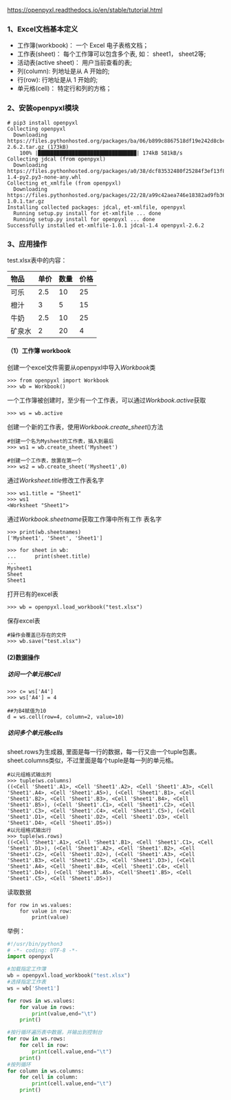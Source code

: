 https://openpyxl.readthedocs.io/en/stable/tutorial.html
### 1、Excel文档基本定义
- 工作簿(workbook)： 一个 Excel 电子表格文档；
- 工作表(sheet)： 每个工作簿可以包含多个表, 如： sheet1， sheet2等;
- 活动表(active sheet)： 用户当前查看的表;
- 列(column): 列地址是从 A 开始的;
- 行(row): 行地址是从 1 开始的;
- 单元格(cell)： 特定行和列的方格；
### 2、安装openpyxl模块
```
# pip3 install openpyxl
Collecting openpyxl
  Downloading https://files.pythonhosted.org/packages/ba/06/b899c8867518df19e242d8cbc82d4ba210f5ffbeebb7704c695e687ab59c/openpyxl-2.6.2.tar.gz (173kB)
    100% |████████████████████████████████| 174kB 581kB/s
Collecting jdcal (from openpyxl)
  Downloading https://files.pythonhosted.org/packages/a0/38/dcf83532480f25284f3ef13f8ed63e03c58a65c9d3ba2a6a894ed9497207/jdcal-1.4-py2.py3-none-any.whl
Collecting et_xmlfile (from openpyxl)
  Downloading https://files.pythonhosted.org/packages/22/28/a99c42aea746e18382ad9fb36f64c1c1f04216f41797f2f0fa567da11388/et_xmlfile-1.0.1.tar.gz
Installing collected packages: jdcal, et-xmlfile, openpyxl
  Running setup.py install for et-xmlfile ... done
  Running setup.py install for openpyxl ... done
Successfully installed et-xmlfile-1.0.1 jdcal-1.4 openpyxl-2.6.2
```
### 3、应用操作
test.xlsx表中的内容：

物品|单价|数量|价格|
:--|:---|:--|:--|
可乐|2.5|10|25|
橙汁|3|5|15|
牛奶|2.5|10|25|
矿泉水|2|20|4|

#### （1）工作簿 workbook
创建一个excel文件需要从openpyxl中导入*Workbook*类
```
>>> from openpyxl import Workbook
>>> wb = Workbook()
```
一个工作簿被创建时，至少有一个工作表，可以通过*Workbook.active*获取
```
>>> ws = wb.active
```
创建一个新的工作表，使用*Workbook.create_sheet*()方法
```
#创建一个名为Mysheet的工作表，插入到最后
>>> ws1 = wb.create_sheet('Mysheet')

#创建一个工作表，放置在第一个
>>> ws2 = wb.create_sheet('Mysheet1',0)
```
通过*Worksheet.title*修改工作表名字
```
>>> ws1.title = "Sheet1"
>>> ws1
<Worksheet "Sheet1">
```
通过*Workbook.sheetname*获取工作簿中所有工作 表名字
```
>>> print(wb.sheetnames)
['Mysheet1', 'Sheet', 'Sheet1']

>>> for sheet in wb:
...      print(sheet.title)
...
Mysheet1
Sheet
Sheet1
```
打开已有的excel表
```
>>> wb = openpyxl.load_workbook("test.xlsx")
```
保存excel表
```
#操作会覆盖已存在的文件
>>> wb.save("test.xlsx")
```
#### (2)数据操作
##### 访问一个单元格Cell
```
>>> c= ws['A4']
>>> ws['A4'] = 4

##为B4赋值为10
d = ws.cell(row=4, column=2, value=10)
```
##### 访问多个单元格cells

sheet.rows为生成器, 里面是每一行的数据，每一行又由一个tuple包裹。
sheet.columns类似，不过里面是每个tuple是每一列的单元格。
```
#以元组格式输出列
>>> tuple(ws.columns)
((<Cell 'Sheet1'.A1>, <Cell 'Sheet1'.A2>, <Cell 'Sheet1'.A3>, <Cell 'Sheet1'.A4>, <Cell 'Sheet1'.A5>), (<Cell 'Sheet1'.B1>, <Cell 'Sheet1'.B2>, <Cell 'Sheet1'.B3>, <Cell 'Sheet1'.B4>, <Cell 'Sheet1'.B5>), (<Cell 'Sheet1'.C1>, <Cell 'Sheet1'.C2>, <Cell 'Sheet1'.C3>, <Cell 'Sheet1'.C4>, <Cell 'Sheet1'.C5>), (<Cell 'Sheet1'.D1>, <Cell 'Sheet1'.D2>, <Cell 'Sheet1'.D3>, <Cell 'Sheet1'.D4>, <Cell 'Sheet1'.D5>))
#以元组格式输出行
>>> tuple(ws.rows)
((<Cell 'Sheet1'.A1>, <Cell 'Sheet1'.B1>, <Cell 'Sheet1'.C1>, <Cell 'Sheet1'.D1>), (<Cell 'Sheet1'.A2>, <Cell 'Sheet1'.B2>, <Cell 'Sheet1'.C2>, <Cell 'Sheet1'.D2>), (<Cell 'Sheet1'.A3>, <Cell 'Sheet1'.B3>, <Cell 'Sheet1'.C3>, <Cell 'Sheet1'.D3>), (<Cell 'Sheet1'.A4>, <Cell 'Sheet1'.B4>, <Cell 'Sheet1'.C4>, <Cell 'Sheet1'.D4>), (<Cell 'Sheet1'.A5>, <Cell'Sheet1'.B5>, <Cell 'Sheet1'.C5>, <Cell 'Sheet1'.D5>))
```

读取数据
```
for row in ws.values:
	for value in row:
		print(value)
```
举例：
```python
#!/usr/bin/python3
# -*- coding: UTF-8 -*-
import openpyxl

#加载指定工作簿
wb = openpyxl.load_workbook("test.xlsx")
#选择指定工作表
ws = wb['Sheet1']

for rows in ws.values:
    for value in rows:
        print(value,end="\t")
    print()

#按行循环遍历表中数据，并输出到控制台
for row in ws.rows:
    for cell in row:
        print(cell.value,end="\t")
    print()
#按列循环
for column in ws.columns:
    for cell in column:
        print(cell.value,end="\t")
    print()
```
